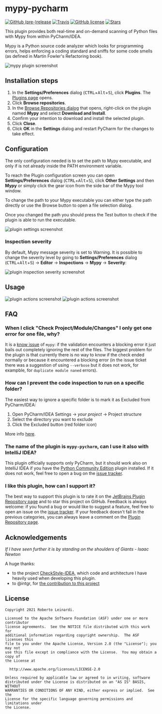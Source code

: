 # mypy-pycharm
[![GitHub (pre-)release](https://img.shields.io/github/release/leinardi/mypy-pycharm/all.svg?style=plastic)](https://github.com/leinardi/mypy-pycharm/releases)
[![Travis](https://img.shields.io/travis/leinardi/mypy-pycharm/master.svg?style=plastic)](https://travis-ci.org/leinardi/mypy-pycharm)
[![GitHub license](https://img.shields.io/github/license/leinardi/mypy-pycharm.svg?style=plastic)](https://github.com/leinardi/mypy-pycharm/blob/master/LICENSE) 
[![Stars](https://img.shields.io/github/stars/leinardi/mypy-pycharm.svg?style=social&label=Stars)](https://github.com/leinardi/mypy-pycharm/stargazers) 

This plugin provides both real-time and on-demand scanning of Python files with Mypy from within PyCharm/IDEA.

Mypy is a Python source code analyzer which looks for programming errors,
helps enforcing a coding standard and sniffs for some code smells 
(as defined in Martin Fowler's Refactoring book).

![mypy plugin screenshot](https://github.com/leinardi/mypy-pycharm/blob/master/art/mypy-pycharm.png)

## Installation steps
1. In the **Settings/Preferences** dialog (<kbd>CTRL</kbd>+<kbd>Alt</kbd>+<kbd>S</kbd>), click **Plugins**. The [Plugins page](https://www.jetbrains.com/help/pycharm/plugins-settings.html) opens.
2. Click **Browse repositories**.
3. In the [Browse Repositories dialog](https://www.jetbrains.com/help/pycharm/browse-repositories-dialog.html) that opens, right-click on the plugin named **Mypy** and select **Download and Install**.
4. Confirm your intention to download and install the selected plugin.
5. Click **Close**.
6. Click **OK** in the **Settings** dialog and restart PyCharm for the changes to take effect.

## Configuration

The only configuration needed is to set the path to Mypy executable, and only if is not already
inside the PATH environment variable.

To reach the Plugin configuration screen you can open **Settings/Preferences** dialog (<kbd>CTRL</kbd>+<kbd>Alt</kbd>+<kbd>S</kbd>), click **Other Settings**  and then **Mypy** or simply click the gear icon from the side bar of the Mypy tool window.

To change the path to your Mypy executable you can either type the path directly or use 
the Browse button to open a file selection dialog.

Once you changed the path you should press the Test button to check if the plugin is able to run
the executable.

![plugin settings screenshot](https://github.com/leinardi/mypy-pycharm/blob/master/art/mypy-settings.png)

### Inspection severity

By default, Mypy message severity is set to Warning. It is possible to change the severity level
by going to **Settings/Preferences** dialog (<kbd>CTRL</kbd>+<kbd>Alt</kbd>+<kbd>S</kbd>) -> **Editor** -> **Inspections** -> **Mypy** -> **Severity**:

![plugin inspection severity screenshot](https://github.com/leinardi/mypy-pycharm/blob/master/art/mypy-inspection-severity.png)

## Usage

![plugin actions screenshot](https://github.com/leinardi/mypy-pycharm/blob/master/art/actions1.png)
![plugin actions screenshot](https://github.com/leinardi/mypy-pycharm/blob/master/art/actions2.png)

## FAQ
### When I click "Check Project/Module/Changes" I only get one error for one file, why?
It is a [know issue](https://github.com/python/mypy/issues/3850) of `mypy`: if the validation encounters a blocking error it just bails out completely ignoring the rest of the files. The biggest problem for the plugin is that currently there is no way to know if the check ended normally or because it encountered a blocking error (in the issue ticket there was a suggestion of using `--verbose` but it does not work, for exampble, for `duplicate module naned` errors).

### How can I prevent the code inspection to run on a specific folder?

The easiest way to ignore a specific folder is to mark it as Excluded from PyCharm/IDEA:

1. Open PyCharm/IDEA Settings -> *your project* -> Project structure
2. Select the directory you want to exclude
3. Click the Excluded button (red folder icon)

More info [here](https://www.jetbrains.com/help/pycharm/configuring-folders-within-a-content-root.html#mark). 

### The name of the plugin is `mypy-pycharm`, can I use it also with IntelliJ IDEA?

This plugin officially supports only PyCharm, but it should work also on IntelliJ IDEA
if you have the [Python Community Edition](https://plugins.jetbrains.com/plugin/7322-python-community-edition)
plugin installed. If it does not work, feel free to open a bug on the [issue tracker](https://github.com/leinardi/mypy-pycharm/issues).

### I like this plugin, how can I support it?

The best way to support this plugin is to rate it on the [JetBrains Plugin Repository page](https://plugins.jetbrains.com/plugin/11086-mypy) and to star this project on GitHub.
Feedback is always welcome: if you found a bug or would like to suggest a feature,
feel free to open an issue on the [issue tracker](https://github.com/leinardi/mypy-pycharm/issues). If your feedback doesn't fall in the previous categories,
you can always leave a comment on the [Plugin Repository page](https://plugins.jetbrains.com/plugin/11086-mypy).

## Acknowledgements
_If I have seen further it is by standing on the shoulders of Giants - Isaac Newton_

A huge thanks:
- to the project [CheckStyle-IDEA](https://github.com/jshiell/checkstyle-idea), 
which code and architecture I have heavily used when developing this plugin.
- to @intgr, for [the contribution to this project](https://github.com/leinardi/mypy-pycharm/pulls?q=is%3Apr+author%3Aintgr)
  
## License

```
Copyright 2021 Roberto Leinardi.

Licensed to the Apache Software Foundation (ASF) under one or more contributor
license agreements.  See the NOTICE file distributed with this work for
additional information regarding copyright ownership.  The ASF licenses this
file to you under the Apache License, Version 2.0 (the "License"); you may not
use this file except in compliance with the License.  You may obtain a copy of
the License at

  http://www.apache.org/licenses/LICENSE-2.0

Unless required by applicable law or agreed to in writing, software
distributed under the License is distributed on an "AS IS" BASIS, WITHOUT
WARRANTIES OR CONDITIONS OF ANY KIND, either express or implied.  See the
License for the specific language governing permissions and limitations under
the License.
```
